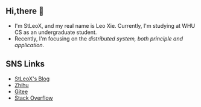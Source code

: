 ## Hi,there 👋
- I'm StLeoX, and my real name is Leo Xie. Currently, I'm studying at WHU CS as an undergraduate student.
- Recently, I'm focusing on the _distributed system, both principle and application_.

## SNS Links
- [StLeoX's Blog](https://stleox.github.io/)
- [Zhihu](https://www.zhihu.com/people/stleox)
- [Gitee](https://gitee.com/stleox)
- [Stack Overflow](https://stackoverflow.com/users/13881588/st-leo-x)
